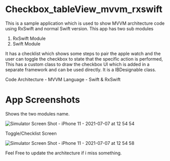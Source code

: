 # Checkbox_tableView_mvvm_rxswift

This is a sample application which is used to show MVVM architecture code using RxSwift and normal Swift version.
This app has two sub modules
1. RxSwift Module
2. Swift Module

It has a checklist which shows some steps to pair the apple watch and the user can toggle the checkbox to state that the specific action is performed, This has a custom class to draw the checkbox UI which is added in a separate framework and can be used directly. It is a IBDesignable class. 

Code Architecture - MVVM
Language - Swift & RxSwift

# App Screenshots

Shows the two modules name.

![Simulator Screen Shot - iPhone 11 - 2021-07-07 at 12 54 54](https://user-images.githubusercontent.com/26831784/124717507-d166f600-df22-11eb-95e9-41267191fc33.png)

Toggle/Checklist Screen

![Simulator Screen Shot - iPhone 11 - 2021-07-07 at 12 54 58](https://user-images.githubusercontent.com/26831784/124717646-f491a580-df22-11eb-9625-d49ab886bbad.png)


Feel Free to update the architecture if i miss something.
